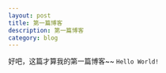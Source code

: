 ```yaml
---
layout: post
title: 第一篇博客
description: 第一篇博客
category: blog
---
```


好吧，这篇才算我的第一篇博客~~ 
`Hello World!`